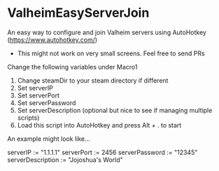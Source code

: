 # ValheimEasyServerJoin
An easy way to configure and join Valheim servers using AutoHotkey (https://www.autohotkey.com/)

- This might not work on very small screens. Feel free to send PRs

Change the following variables under Macro1
1. Change steamDir to your steam directory if different
2. Set serverIP
3. Set serverPort
4. Set serverPassword
5. Set serverDescription (optional but nice to see if managing multiple scripts)
6. Load this script into AutoHotkey and press Alt + . to start

An example might look like...

serverIP := "1.1.1.1"
serverPort := 2456
serverPassword := "12345"
serverDescription := "Jojoshua's World"
